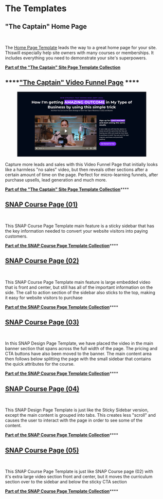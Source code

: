 # The Templates

## "The Captain" Home Page

<figure><img src="https://3822450929-files.gitbook.io/~/files/v0/b/gitbook-x-prod.appspot.com/o/spaces%2FIFV6SWUykqbTK8Nf5KJg%2Fuploads%2FuiWbWtUICBQYXun3oVWQ%2Fsmartmockups_l87j04wz%20(2).png?alt=media&#x26;token=964e288a-34f6-4d23-ae0f-4ed323225891" alt=""><figcaption></figcaption></figure>

The [Home Page Template](site-page-templates/the-captain-site-page-template-collection/full-page-templates/home-page-template.md) leads the way to a great home page for your site. Thiswill especially help site owners with many courses or memberships. It includes everything you need to demonstrate your site's superpowers.

****[**Part of the "The Captain" Site Page Template Collection**](site-page-templates/the-captain-site-page-template-collection/)****

## ****[**"The Captain" Video Funnel Page**](site-page-templates/the-captain-site-page-template-collection/full-page-templates/video-funnel-page.md) ****&#x20;

<figure><img src=".gitbook/assets/Screen Shot 2022-09-26 at 10.39.14 AM.png" alt=""><figcaption></figcaption></figure>

Capture more leads and sales with this Video Funnel Page that initially looks like a harmless "no sales" video, but then reveals other sections after a certain amount of time on the page. Perfect for  micro-learning funnels, after purchase upsells, lead generation and much more.

[**Part of the "The Captain" Site Page Template Collection**](site-page-templates/the-captain-site-page-template-collection/)****

## [SNAP Course Page (01)](snap-course-page-templates/snap-design-templates/snap-course-page-01.md)

<figure><img src="https://3822450929-files.gitbook.io/~/files/v0/b/gitbook-x-prod.appspot.com/o/spaces%2FIFV6SWUykqbTK8Nf5KJg%2Fuploads%2FtwMSuLdNk57RdnDc9qbD%2FScreen%20Shot%202022-07-12%20at%207.17.52%20PM.png?alt=media&#x26;token=6c30f8a7-6f64-4616-8f54-e5c70a6d0d18" alt=""><figcaption></figcaption></figure>

This SNAP Course Page Template main feature is a sticky sidebar that has the key information needed to convert your website visitors into paying customers. &#x20;

[**Part of the SNAP Course Page Template Collection**](broken-reference)****

## [SNAP Course Page (0**2**)](snap-course-page-templates/snap-design-templates/snap-course-page-02.md)

<figure><img src="https://3822450929-files.gitbook.io/~/files/v0/b/gitbook-x-prod.appspot.com/o/spaces%2FIFV6SWUykqbTK8Nf5KJg%2Fuploads%2FrqsLCFxF4L2ydt9KeeyK%2FHandling-Problem-Breeds-.png?alt=media&#x26;token=25b428e9-f7a5-43bf-9633-1b3d67075895" alt=""><figcaption></figcaption></figure>

This SNAP Course Page Template main feature is large embedded video that is front and center, but still has all of the important information on the side. The call to action section of the sidebar also sticks to the top, making it easy for website visitors to purchase&#x20;

[**Part of the SNAP Course Page Template Collection**](broken-reference)****

## [SNAP Course Page (03)](snap-course-page-templates/snap-design-templates/snap-course-page-03.md)

<figure><img src="https://3822450929-files.gitbook.io/~/files/v0/b/gitbook-x-prod.appspot.com/o/spaces%2FIFV6SWUykqbTK8Nf5KJg%2Fuploads%2FbZCNNRDy9YwJBzEaRSgh%2FScreen%20Shot%202022-07-13%20at%201.45.21%20PM.png?alt=media&#x26;token=63185ab3-c443-4242-9782-5873844680c6" alt=""><figcaption></figcaption></figure>

In this SNAP Design Page Template, we have placed the video in the main banner section that spans across the full width of the page. The pricing and CTA buttons have also been moved to the banner. The main content area then follows below splitting the page with the small sidebar that contains the quick attributes for the course.

[**Part of the SNAP Course Page Template Collection**](broken-reference)****

## [SNAP Course Page (04)](snap-course-page-templates/snap-design-templates/snap-course-page-04.md)

<figure><img src="https://3822450929-files.gitbook.io/~/files/v0/b/gitbook-x-prod.appspot.com/o/spaces%2FIFV6SWUykqbTK8Nf5KJg%2Fuploads%2FN3B94ayj3XiUfOedUsil%2FHandling-Problem-Breeds-%20(1).png?alt=media&#x26;token=8ad2b505-9103-4935-bfa4-02df3945d2ae" alt=""><figcaption></figcaption></figure>

This SNAP Design Page Template is just like the Sticky Sidebar version, except the main content is grouped into tabs. This creates less "scroll" and causes the user to interact with the page in order to see some of the content.

[**Part of the SNAP Course Page Template Collection**](broken-reference)****

## [SNAP Course Page (05)](snap-course-page-templates/snap-design-templates/snap-course-page-05.md)

<figure><img src="https://3822450929-files.gitbook.io/~/files/v0/b/gitbook-x-prod.appspot.com/o/spaces%2FIFV6SWUykqbTK8Nf5KJg%2Fuploads%2FrqsLCFxF4L2ydt9KeeyK%2FHandling-Problem-Breeds-.png?alt=media&#x26;token=25b428e9-f7a5-43bf-9633-1b3d67075895" alt=""><figcaption></figcaption></figure>

This SNAP Course Page Template is just like SNAP Course page (02) with it's extra large video section front and center, but it moves the curriculum section over to the sidebar and below the sticky CTA section

[**Part of the SNAP Course Page Template Collection**](broken-reference)****
